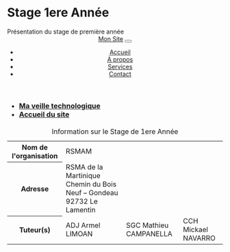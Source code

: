 <h1>Stage 1ere Année</h1>
Présentation du stage de première année
<header>
    <nav class="navbar navbar-expand-lg navbar-light bg-light">
        <div class="container">
            <a class="navbar-brand" href="#">Mon Site</a>
            <button class="navbar-toggler" type="button" data-toggle="collapse" data-target="#navbarNav" aria-controls="navbarNav" aria-expanded="false" aria-label="Toggle navigation">
                <span class="navbar-toggler-icon"></span>
            </button>
            <div class="collapse navbar-collapse" id="navbarNav">
                <ul class="navbar-nav ml-auto">
                    <li class="nav-item">
                        <a class="nav-link" href="#">Accueil</a>
                    </li>
                    <li class="nav-item">
                        <a class="nav-link" href="#">À propos</a>
                    </li>
                    <li class="nav-item">
                        <a class="nav-link" href="#">Services</a>
                    </li>
                    <li class="nav-item">
                        <a class="nav-link" href="#">Contact</a>
                    </li>
                </ul>
            </div>
        </div>
    </nav>
</header>
<!-- Liste / Sommaire-->
<h3>
    <ul>
        <li><a href="veille">Ma veille technologique</a></li>
        <li><a href=".">Accueil du site</a></li>
    </ul>
</h3>
<h4>
    <table>  
        <caption>Information sur le Stage de 1ere Année</caption>
            <tr> 
                <th>Nom de l'organisation</th><td>RSMAM</td>
            </tr>
            <tr> 
                <th>Adresse</th><td>RSMA de la Martinique Chemin du Bois Neuf – Gondeau 92732 Le Lamentin</td>
            </tr>
            <tr> 
                <th>Tuteur(s)</th><td>ADJ Armel LIMOAN</td><td>SGC Mathieu CAMPANELLA</td><td>CCH Mickael NAVARRO</td>
            </tr>


</table>
</h4>